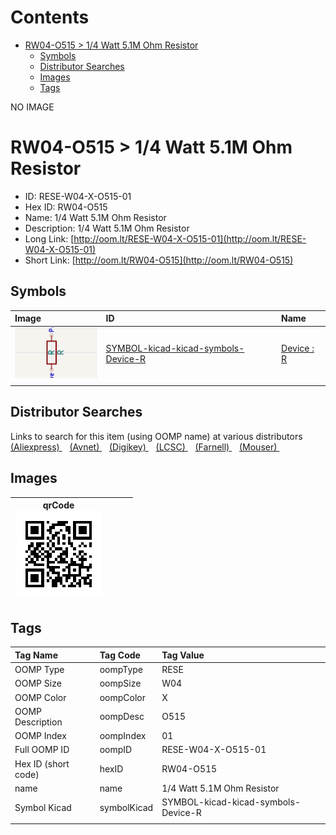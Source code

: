 



Contents
========

* [RW04-O515 > 1/4 Watt 5.1M Ohm Resistor](#rw04-o515--14-watt-51m-ohm-resistor)
	* [Symbols](#symbols)
	* [Distributor Searches](#distributor-searches)
	* [Images](#images)
	* [Tags](#tags)
  
NO IMAGE  
# RW04-O515 > 1/4 Watt 5.1M Ohm Resistor

- ID: RESE-W04-X-O515-01
- Hex ID: RW04-O515
- Name: 1/4 Watt 5.1M Ohm Resistor
- Description: 1/4 Watt 5.1M Ohm Resistor
- Long Link: [http://oom.lt/RESE-W04-X-O515-01](http://oom.lt/RESE-W04-X-O515-01)
- Short Link: [http://oom.lt/RW04-O515](http://oom.lt/RW04-O515)

## Symbols
  

|Image|ID|Name|
| :--- | :--- | :--- |
|[![](https://raw.githubusercontent.com/oomlout/oomlout_OOMP_eda_V2/main/SYMBOL/kicad/kicad-symbols/Device/R/image_140.png)](https://github.com/oomlout/oomlout_OOMP_eda_V2/tree/main/SYMBOL/kicad/kicad-symbols/Device/R/)|[SYMBOL-kicad-kicad-symbols-Device-R](https://github.com/oomlout/oomlout_OOMP_eda_V2/tree/main/SYMBOL/kicad/kicad-symbols/Device/R/)|[Device : R](https://github.com/oomlout/oomlout_OOMP_eda_V2/tree/main/SYMBOL/kicad/kicad-symbols/Device/R/)|
||||

## Distributor Searches
  
Links to search for this item (using OOMP name) at various distributors  
[(Aliexpress) ](https://www.aliexpress.com/wholesale?SearchText=11171/4+Watt+5.1M+Ohm+Resistor)&nbsp;&nbsp;&nbsp;[(Avnet) ](https://www.avnet.com/shop/us/search/1/4+Watt+5.1M+Ohm+Resistor)&nbsp;&nbsp;&nbsp;[(Digikey) ](https://www.digikey.co.uk/en/products/result?s=1/4+Watt+5.1M+Ohm+Resistor)&nbsp;&nbsp;&nbsp;[(LCSC) ](https://www.lcsc.com/search?q=1/4+Watt+5.1M+Ohm+Resistor)&nbsp;&nbsp;&nbsp;[(Farnell) ](https://uk.farnell.com/search?st=1/4+Watt+5.1M+Ohm+Resistor)&nbsp;&nbsp;&nbsp;[(Mouser) ](https://www.mouser.com/c/?q=1/4+Watt+5.1M+Ohm+Resistor)&nbsp;&nbsp;&nbsp;
## Images
  

|qrCode<br>[![](https://raw.githubusercontent.com/oomlout/oomlout_OOMP_parts_V2/main/RESE/W04/X/O515/01/qrCode_140.png)](https://github.com/oomlout/oomlout_OOMP_parts_V2/tree/main/RESE/W04/X/O515/01/qrCode.png)||||
| :---: | :---: | :---: | :---: |

## Tags
  

|Tag Name|Tag Code|Tag Value|
| :--- | :--- | :--- |
|OOMP Type|oompType|RESE|
|OOMP Size|oompSize|W04|
|OOMP Color|oompColor|X|
|OOMP Description|oompDesc|O515|
|OOMP Index|oompIndex|01|
|Full OOMP ID|oompID|RESE-W04-X-O515-01|
|Hex ID (short code)|hexID|RW04-O515|
|name|name|1/4 Watt 5.1M Ohm Resistor|
|Symbol Kicad|symbolKicad|SYMBOL-kicad-kicad-symbols-Device-R|
||||
